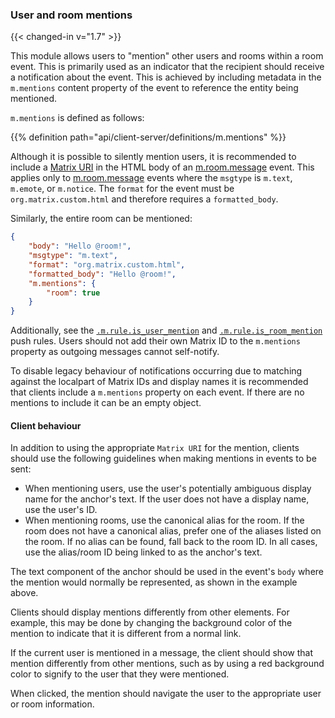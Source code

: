 
### User and room mentions

{{< changed-in v="1.7" >}}

This module allows users to "mention" other users and rooms within a room event.
This is primarily used as an indicator that the recipient should receive a notification
about the event.
This is achieved by including metadata in the `m.mentions` content property of
the event to reference the entity being mentioned.

`m.mentions` is defined as follows:

{{% definition path="api/client-server/definitions/m.mentions" %}}

Although it is possible to silently mention users, it is recommended to include a
[Matrix URI](/appendices/#uris) in the HTML body of  an [m.room.message](#mroommessage)
event. This applies only to [m.room.message](#mroommessage) events where the `msgtype` is
`m.text`, `m.emote`, or `m.notice`. The `format` for the event must be
`org.matrix.custom.html` and therefore requires a `formatted_body`.

Similarly, the entire room can be mentioned:

```json
{
    "body": "Hello @room!",
    "msgtype": "m.text",
    "format": "org.matrix.custom.html",
    "formatted_body": "Hello @room!",
    "m.mentions": {
        "room": true
    }
}
```

Additionally, see the [`.m.rule.is_user_mention`](#_m_rule_is_user_mention) and
[`.m.rule.is_room_mention`](#_m_rule_is_room_mention) push rules.
Users should not add their own Matrix ID to the `m.mentions` property as outgoing
messages cannot self-notify.

To disable legacy behaviour of notifications occurring due to matching against
the localpart of Matrix IDs and display names it is recommended that clients include
a `m.mentions` property on each event. If there are no mentions to include it can
be an empty object.

#### Client behaviour

In addition to using the appropriate `Matrix URI` for the mention,
clients should use the following guidelines when making mentions in
events to be sent:

-   When mentioning users, use the user's potentially ambiguous display
    name for the anchor's text. If the user does not have a display
    name, use the user's ID.
-   When mentioning rooms, use the canonical alias for the room. If the
    room does not have a canonical alias, prefer one of the aliases
    listed on the room. If no alias can be found, fall back to the room
    ID. In all cases, use the alias/room ID being linked to as the
    anchor's text.

The text component of the anchor should be used in the event's `body`
where the mention would normally be represented, as shown in the example
above.

Clients should display mentions differently from other elements. For
example, this may be done by changing the background color of the
mention to indicate that it is different from a normal link.

If the current user is mentioned in a message, the client should show that
mention differently from other mentions, such as by using a red
background color to signify to the user that they were mentioned.

When clicked, the mention should navigate the user to the appropriate
user or room information.
